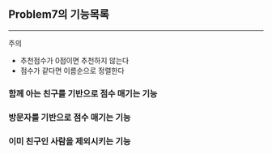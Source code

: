 ## Problem7의 기능목록

---

주의
* 추천점수가 0점이면 추천하지 않는다
* 점수가 같다면 이름순으로 정렬한다


### 함께 아는 친구를 기반으로 점수 매기는 기능


### 방문자를 기반으로 점수 매기는 기능


### 이미 친구인 사람을 제외시키는 기능











